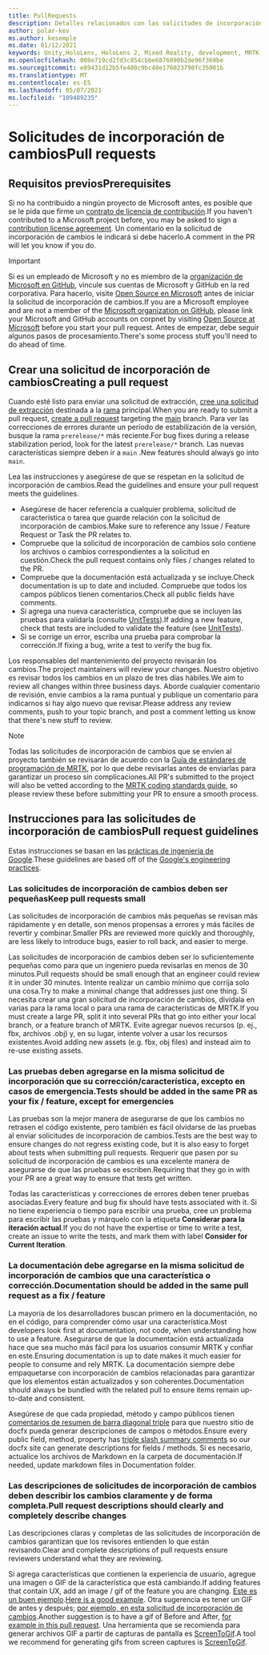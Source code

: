 ```yaml
---
title: PullRequests
description: Detalles relacionados con las solicitudes de incorporación de cambios.
author: polar-kev
ms.author: kesemple
ms.date: 01/12/2021
keywords: Unity,HoloLens, HoloLens 2, Mixed Reality, development, MRTK, PR,
ms.openlocfilehash: 008e719cd2fd3c854cbbe6876090b2de96f369be
ms.sourcegitcommit: e89431d12b5fe480c9bc40e176023798fc35001b
ms.translationtype: MT
ms.contentlocale: es-ES
ms.lasthandoff: 05/07/2021
ms.locfileid: "109489235"
---
```

# <a name="pull-requests"></a><span data-ttu-id="cab2a-104">Solicitudes de incorporación de cambios</span><span class="sxs-lookup"><span data-stu-id="cab2a-104">Pull requests</span></span>

## <a name="prerequisites"></a><span data-ttu-id="cab2a-105">Requisitos previos</span><span class="sxs-lookup"><span data-stu-id="cab2a-105">Prerequisites</span></span>

<span data-ttu-id="cab2a-106">Si no ha contribuido a ningún proyecto de Microsoft antes, es posible que se le pida que firme un [contrato de licencia de contribución](https://cla.microsoft.com/).</span><span class="sxs-lookup"><span data-stu-id="cab2a-106">If you haven't contributed to a Microsoft project before, you may be asked to sign a [contribution license agreement](https://cla.microsoft.com/).</span></span>
<span data-ttu-id="cab2a-107">Un comentario en la solicitud de incorporación de cambios le indicará si debe hacerlo.</span><span class="sxs-lookup"><span data-stu-id="cab2a-107">A comment in the PR will let you know if you do.</span></span>

> [!IMPORTANT]
> <span data-ttu-id="cab2a-108">Si es un empleado de Microsoft y no es miembro de la [organización de Microsoft en GitHub](https://github.com/Microsoft), vincule sus cuentas de Microsoft y GitHub en la red corporativa. Para hacerlo, visite [Open Source en Microsoft](https://opensource.microsoft.com/) antes de iniciar la solicitud de incorporación de cambios.</span><span class="sxs-lookup"><span data-stu-id="cab2a-108">If you are a Microsoft employee and are not a member of the [Microsoft organization on GitHub](https://github.com/Microsoft), please link your Microsoft and GitHub accounts on corpnet by visiting [Open Source at Microsoft](https://opensource.microsoft.com/) before you start your pull request.</span></span> <span data-ttu-id="cab2a-109">Antes de empezar, debe seguir algunos pasos de procesamiento.</span><span class="sxs-lookup"><span data-stu-id="cab2a-109">There's some process stuff you'll need to do ahead of time.</span></span>

## <a name="creating-a-pull-request"></a><span data-ttu-id="cab2a-110">Crear una solicitud de incorporación de cambios</span><span class="sxs-lookup"><span data-stu-id="cab2a-110">Creating a pull request</span></span>

<span data-ttu-id="cab2a-111">Cuando esté listo para enviar una solicitud de extracción, [cree una solicitud de extracción](https://github.com/microsoft/MixedRealityToolkit-Unity/compare/main...main?expand=1) destinada a la [rama](https://github.com/microsoft/mixedrealitytoolkit-unity/tree/main) principal.</span><span class="sxs-lookup"><span data-stu-id="cab2a-111">When you are ready to submit a pull request, [create a pull request](https://github.com/microsoft/MixedRealityToolkit-Unity/compare/main...main?expand=1) targeting the [main](https://github.com/microsoft/mixedrealitytoolkit-unity/tree/main) branch.</span></span> <span data-ttu-id="cab2a-112">Para ver las correcciones de errores durante un período de estabilización de la versión, busque la rama `prerelease/*` más reciente.</span><span class="sxs-lookup"><span data-stu-id="cab2a-112">For bug fixes during a release stabilization period, look for the latest `prerelease/*` branch.</span></span> <span data-ttu-id="cab2a-113">Las nuevas características siempre deben ir a `main` .</span><span class="sxs-lookup"><span data-stu-id="cab2a-113">New features should always go into `main`.</span></span>

<span data-ttu-id="cab2a-114">Lea las instrucciones y asegúrese de que se respetan en la solicitud de incorporación de cambios.</span><span class="sxs-lookup"><span data-stu-id="cab2a-114">Read the guidelines and ensure your pull request meets the guidelines.</span></span>

* <span data-ttu-id="cab2a-115">Asegúrese de hacer referencia a cualquier problema, solicitud de característica o tarea que guarde relación con la solicitud de incorporación de cambios.</span><span class="sxs-lookup"><span data-stu-id="cab2a-115">Make sure to reference any Issue / Feature Request or Task the PR relates to.</span></span>
* <span data-ttu-id="cab2a-116">Compruebe que la solicitud de incorporación de cambios solo contiene los archivos o cambios correspondientes a la solicitud en cuestión.</span><span class="sxs-lookup"><span data-stu-id="cab2a-116">Check the pull request contains only files / changes related to the PR.</span></span>
* <span data-ttu-id="cab2a-117">Compruebe que la documentación está actualizada y se incluye.</span><span class="sxs-lookup"><span data-stu-id="cab2a-117">Check documentation is up to date and included.</span></span> <span data-ttu-id="cab2a-118">Compruebe que todos los campos públicos tienen comentarios.</span><span class="sxs-lookup"><span data-stu-id="cab2a-118">Check all public fields have comments.</span></span>
* <span data-ttu-id="cab2a-119">Si agrega una nueva característica, compruebe que se incluyen las pruebas para validarla (consulte [UnitTests](../contributing/unit-tests.md)).</span><span class="sxs-lookup"><span data-stu-id="cab2a-119">If adding a new feature, check that tests are included to validate the feature (see [UnitTests](../contributing/unit-tests.md)).</span></span>
* <span data-ttu-id="cab2a-120">Si se corrige un error, escriba una prueba para comprobar la corrección.</span><span class="sxs-lookup"><span data-stu-id="cab2a-120">If fixing a bug, write a test to verify the bug fix.</span></span>

<span data-ttu-id="cab2a-121">Los responsables del mantenimiento del proyecto revisarán los cambios.</span><span class="sxs-lookup"><span data-stu-id="cab2a-121">The project maintainers will review your changes.</span></span> <span data-ttu-id="cab2a-122">Nuestro objetivo es revisar todos los cambios en un plazo de tres días hábiles.</span><span class="sxs-lookup"><span data-stu-id="cab2a-122">We aim to review all changes within three business days.</span></span> <span data-ttu-id="cab2a-123">Aborde cualquier comentario de revisión, envíe cambios a la rama puntual y publique un comentario para indicarnos si hay algo nuevo que revisar.</span><span class="sxs-lookup"><span data-stu-id="cab2a-123">Please address any review comments, push to your topic branch, and post a comment letting us know that there's new stuff to review.</span></span>

> [!NOTE]
> <span data-ttu-id="cab2a-124">Todas las solicitudes de incorporación de cambios que se envíen al proyecto también se revisarán de acuerdo con la [Guía de estándares de programación de MRTK](../contributing/coding-guidelines.md), por lo que debe revisarlas antes de enviarlas para garantizar un proceso sin complicaciones.</span><span class="sxs-lookup"><span data-stu-id="cab2a-124">All PR's submitted to the project will also be vetted according to the [MRTK coding standards guide](../contributing/coding-guidelines.md), so please review these before submitting your PR to ensure a smooth process.</span></span>

## <a name="pull-request-guidelines"></a><span data-ttu-id="cab2a-125">Instrucciones para las solicitudes de incorporación de cambios</span><span class="sxs-lookup"><span data-stu-id="cab2a-125">Pull request guidelines</span></span>

<span data-ttu-id="cab2a-126">Estas instrucciones se basan en las [prácticas de ingeniería de Google](https://google.github.io/eng-practices/review/developer/small-cls.html).</span><span class="sxs-lookup"><span data-stu-id="cab2a-126">These guidelines are based off of the [Google's engineering practices](https://google.github.io/eng-practices/review/developer/small-cls.html).</span></span>

### <a name="keep-pull-requests-small"></a><span data-ttu-id="cab2a-127">Las solicitudes de incorporación de cambios deben ser pequeñas</span><span class="sxs-lookup"><span data-stu-id="cab2a-127">Keep pull requests small</span></span>

<span data-ttu-id="cab2a-128">Las solicitudes de incorporación de cambios más pequeñas se revisan más rápidamente y en detalle, son menos propensas a errores y más fáciles de revertir y combinar.</span><span class="sxs-lookup"><span data-stu-id="cab2a-128">Smaller PRs are reviewed more quickly and thoroughly, are less likely to introduce bugs, easier to roll back, and easier to merge.</span></span>

<span data-ttu-id="cab2a-129">Las solicitudes de incorporación de cambios deben ser lo suficientemente pequeñas como para que un ingeniero pueda revisarlas en menos de 30 minutos.</span><span class="sxs-lookup"><span data-stu-id="cab2a-129">Pull requests should be small enough that an engineer could review it in under 30 minutes.</span></span> <span data-ttu-id="cab2a-130">Intente realizar un cambio mínimo que corrija solo una cosa.</span><span class="sxs-lookup"><span data-stu-id="cab2a-130">Try to make a minimal change that addresses just one thing.</span></span> <span data-ttu-id="cab2a-131">Si necesita crear una gran solicitud de incorporación de cambios, divídala en varias para la rama local o para una rama de características de MRTK.</span><span class="sxs-lookup"><span data-stu-id="cab2a-131">If you must create a large PR, split it into several PRs that go into either your local branch, or a feature branch of MRTK.</span></span> <span data-ttu-id="cab2a-132">Evite agregar nuevos recursos (p. ej., fbx, archivos .obj) y, en su lugar, intente volver a usar los recursos existentes.</span><span class="sxs-lookup"><span data-stu-id="cab2a-132">Avoid adding new assets (e.g. fbx, obj files) and instead aim to re-use existing assets.</span></span>

### <a name="tests-should-be-added-in-the-same-pr-as-your-fix--feature-except-for-emergencies"></a><span data-ttu-id="cab2a-133">Las pruebas deben agregarse en la misma solicitud de incorporación que su corrección/característica, excepto en casos de emergencia.</span><span class="sxs-lookup"><span data-stu-id="cab2a-133">Tests should be added in the same PR as your fix / feature, except for emergencies</span></span>

<span data-ttu-id="cab2a-134">Las pruebas son la mejor manera de asegurarse de que los cambios no retrasen el código existente, pero también es fácil olvidarse de las pruebas al enviar solicitudes de incorporación de cambios.</span><span class="sxs-lookup"><span data-stu-id="cab2a-134">Tests are the best way to ensure changes do not regress existing code, but it is also easy to forget about tests when submitting pull requests.</span></span> <span data-ttu-id="cab2a-135">Requerir que pasen por su solicitud de incorporación de cambios es una excelente manera de asegurarse de que las pruebas se escriben.</span><span class="sxs-lookup"><span data-stu-id="cab2a-135">Requiring that they go in with your PR are a great way to ensure that tests get written.</span></span>

<span data-ttu-id="cab2a-136">Todas las características y correcciones de errores deben tener pruebas asociadas.</span><span class="sxs-lookup"><span data-stu-id="cab2a-136">Every feature and bug fix should have tests associated with it.</span></span> <span data-ttu-id="cab2a-137">Si no tiene experiencia o tiempo para escribir una prueba, cree un problema para escribir las pruebas y márquelo con la etiqueta **Considerar para la iteración actual**.</span><span class="sxs-lookup"><span data-stu-id="cab2a-137">If you do not have the expertise or time to write a test, create an issue to write the tests, and mark them with label **Consider for Current Iteration**.</span></span>

### <a name="documentation-should-be-added-in-the-same-pull-request-as-a-fix--feature"></a><span data-ttu-id="cab2a-138">La documentación debe agregarse en la misma solicitud de incorporación de cambios que una característica o corrección.</span><span class="sxs-lookup"><span data-stu-id="cab2a-138">Documentation should be added in the same pull request as a fix / feature</span></span>

<span data-ttu-id="cab2a-139">La mayoría de los desarrolladores buscan primero en la documentación, no en el código, para comprender cómo usar una característica.</span><span class="sxs-lookup"><span data-stu-id="cab2a-139">Most developers look first at documentation, not code, when understanding how to use a feature.</span></span> <span data-ttu-id="cab2a-140">Asegurarse de que la documentación está actualizada hace que sea mucho más fácil para los usuarios consumir MRTK y confiar en este.</span><span class="sxs-lookup"><span data-stu-id="cab2a-140">Ensuring documentation is up to date makes it much easier for people to consume and rely MRTK.</span></span>  <span data-ttu-id="cab2a-141">La documentación siempre debe empaquetarse con incorporación de cambios relacionadas para garantizar que los elementos están actualizados y son coherentes.</span><span class="sxs-lookup"><span data-stu-id="cab2a-141">Documentation should always be bundled with the related pull to ensure items remain up-to-date and consistent.</span></span>

<span data-ttu-id="cab2a-142">Asegúrese de que cada propiedad, método y campo públicos tienen [comentarios de resumen de barra diagonal triple](https://dotnet.github.io/docfx/spec/triple_slash_comments_spec.html) para que nuestro sitio de docfx pueda generar descripciones de campos o métodos.</span><span class="sxs-lookup"><span data-stu-id="cab2a-142">Ensure every public field, method, property has [triple slash summary comments](https://dotnet.github.io/docfx/spec/triple_slash_comments_spec.html) so our docfx site can generate descriptions for fields / methods.</span></span> <span data-ttu-id="cab2a-143">Si es necesario, actualice los archivos de Markdown en la carpeta de documentación.</span><span class="sxs-lookup"><span data-stu-id="cab2a-143">If needed, update markdown files in Documentation folder.</span></span>

### <a name="pull-request-descriptions-should-clearly-and-completely-describe-changes"></a><span data-ttu-id="cab2a-144">Las descripciones de solicitudes de incorporación de cambios deben describir los cambios claramente y de forma completa.</span><span class="sxs-lookup"><span data-stu-id="cab2a-144">Pull request descriptions should clearly and completely describe changes</span></span>

<span data-ttu-id="cab2a-145">Las descripciones claras y completas de las solicitudes de incorporación de cambios garantizan que los revisores entienden lo que están revisando.</span><span class="sxs-lookup"><span data-stu-id="cab2a-145">Clear and complete descriptions of pull requests ensure reviewers understand what they are reviewing.</span></span>

<span data-ttu-id="cab2a-146">Si agrega características que contienen la experiencia de usuario, agregue una imagen o GIF de la característica que está cambiando.</span><span class="sxs-lookup"><span data-stu-id="cab2a-146">If adding features that contain UX, add an image / gif of the feature you are changing.</span></span> <span data-ttu-id="cab2a-147">[Este es un buen ejemplo](https://github.com/microsoft/MixedRealityToolkit-Unity/pull/4532).</span><span class="sxs-lookup"><span data-stu-id="cab2a-147">[Here is a good example](https://github.com/microsoft/MixedRealityToolkit-Unity/pull/4532).</span></span> <span data-ttu-id="cab2a-148">Otra sugerencia es tener un GIF de antes y después; [por ejemplo, en esta solicitud de incorporación de cambios](https://github.com/microsoft/MixedRealityToolkit-Unity/pull/5896).</span><span class="sxs-lookup"><span data-stu-id="cab2a-148">Another suggestion is to have a gif of Before and After, [for example in this pull request](https://github.com/microsoft/MixedRealityToolkit-Unity/pull/5896).</span></span> <span data-ttu-id="cab2a-149">Una herramienta que se recomienda para generar archivos GIF a partir de capturas de pantalla es [ScreenToGif](https://www.screentogif.com/).</span><span class="sxs-lookup"><span data-stu-id="cab2a-149">A tool we recommend for generating gifs from screen captures is [ScreenToGif](https://www.screentogif.com/).</span></span>

